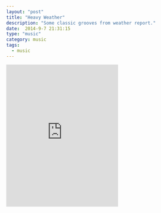 ```yaml
---
layout: "post"
title: "Heavy Weather"
description: "Some classic grooves from weather report."
date:  2014-9-7 21:31:15
type: "music"
category: music
tags:
  - music
---
```

<div class="element spotify">
  <iframe src="https://embed.spotify.com/?uri=spotify:album:2S2ujEbkeFUblmiNjf1e0f" width="300" height="380" frameborder="0" allowtransparency="true"> </iframe>
</div>
